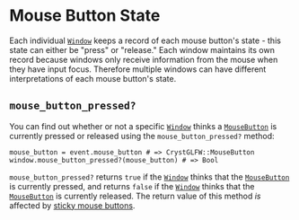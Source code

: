 # Mouse Button State

Each individual [`Window`](/deep-dive/window.md) keeps a record of each mouse button's state - this state can either be "press" or "release." Each window maintains its own record because windows only receive information from the mouse when they have input focus. Therefore multiple windows can have different interpretations of each mouse button's state.

## `mouse_button_pressed?`

You can find out whether or not a specific [`Window`](/deep-dive/window.md) thinks a [`MouseButton`](/deep-dive/mouse-buttons.md) is currently pressed or released using the `mouse_button_pressed?` method:

```crystal
mouse_button = event.mouse_button # => CrystGLFW::MouseButton
window.mouse_button_pressed?(mouse_button) # => Bool
```

`mouse_button_pressed?` returns `true` if the [`Window`](/deep-dive/window.md) thinks that the [`MouseButton`](/deep-dive/mouse-buttons.md) is currently pressed, and returns `false` if the [`Window`](/deep-dive/window.md) thinks that the [`MouseButton`](/deep-dive/mouse-buttons.md) is currently released. The return value of this method *is* affected by [sticky mouse buttons](/deep-dive/window/sticky-mouse-buttons.md).